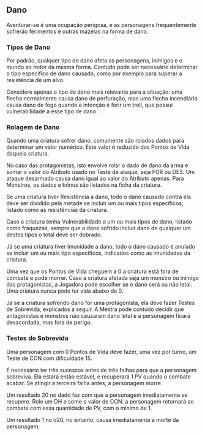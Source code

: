 ## **Dano**

Aventurar-se é uma ocupação perigosa, e as personagens frequentemente sofrerão ferimentos e outras mazelas na forma de dano.

### **Tipos de Dano**

Por padrão, qualquer tipo de dano afeta as personagens, inimigos e o mundo ao redor da mesma forma. Contudo pode ser necessário determinar o tipo específico de dano causado, como por exemplo para superar a resistência de um alvo.

Considere apenas o tipo de dano mais relevante para a situação: uma flecha normalmente causa dano de perfuração, mas uma flecha incendiária causa dano de fogo quando a intenção é ferir um troll, que possui vulnerabilidade a esse tipo de dano.

### **Rolagem de Dano**

Quando uma criatura sofrer dano, comumente são rolados dados para determinar um valor numérico. Este valor é reduzido dos Pontos de Vida daquela criatura.

No caso das protagonistas, isto envolve rolar o dado de dano da arma e somar o valor do Atributo usado no Teste de ataque, seja FOR ou DES. Um ataque desarmado causa dano igual ao valor do Atributo apenas. Para Monstros, os dados e bônus são listados na ficha da criatura.

Se uma criatura tiver Resistência a dano, todo o dano causado contra ela deve ser dividido pela metade se incluir um ou mais tipos específicos, listado como as resistências da criatura.

Caso a criatura tenha Vulnerabilidade a um ou mais tipos de dano, listado como fraquezas, sempre que o dano sofrido incluir dano de qualquer um destes tipos o total deve ser dobrado.

Já se uma criatura tiver Imunidade a dano, todo o dano causado é anulado se incluir um ou mais tipo específicos, indicados como as imunidades da criatura.

Uma vez que os Pontos de Vida cheguem a 0 a criatura está fora de combate e pode morrer. Caso a criatura afetada seja um monstro ou inimigo das protagonistas, a Jogadora pode escolher se o dano será ou não letal. Uma criatura nunca pode ter vida abaixo de 0\.

Já se a criatura sofrendo dano for uma protagonista, ela deve fazer Testes de Sobrevida, explicados a seguir. A Mestra pode contudo decidir que antagonistas e monstros não causaram dano letal e a personagem ficará desacordada, mas fora de perigo.

### **Testes de Sobrevida**

Uma personagem com 0 Pontos de Vida deve fazer, uma vez por turno, um Teste de CON com dificuldade 15\.

É necessário ter três sucessos antes de três falhas para que a personagem sobreviva. Ela estará então estável, e recuperará 1 PV quando o combate acabar. Se atingir a terceira falha antes, a personagem morre.

Um resultado 20 no dado faz com que a personagem imediatamente se recupere. Role um DH e some o valor de CON: a personagem retornará ao combate com essa quantidade de PV, com o mínimo de 1\.

Um resultado 1 no d20, no entanto, causa imediatamente a morte da personagem.

